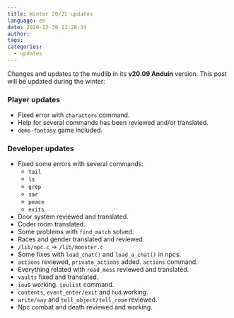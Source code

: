 ```yaml
---
title: Winter 20/21 updates
language: en
date: 2020-12-30 11:28:34
author:
tags:
categories:
  - updates
---
```


Changes and updates to the mudlib in its **v20.09 Anduin** version. This post will be updated during the winter:

### Player updates

  * Fixed error with `characters` command.
  * Help for several commands has been reviewed and/or translated.
  * `demo-fantasy` game included.

### Developer updates

  * Fixed some errors with several commands: 
    * `tail`
    * `ls`
    * `grep`
    * `sar`
    * `peace`
    * `exits`
  * Door system reviewed and translated.
  * Coder room translated.
  * Some problems with `find_match` solved.
  * Races and gender translated and reviewed.
  * `/lib/npc.c` -> `/lib/monster.c`
  * Some fixes with `load_chat()` and `load_a_chat()` in npcs.
  * `actions` reviewed, `private_actions` added. `actions` command.
  * Everything related with `read_mess` reviewed and translated.
  * `vaults` fixed and translated.
  * `iou`s working. `ioulist` command.
  * `contents`, `event_enter/exit` and `hud` working.
  * `write/say` and `tell_object/tell_room` reviewed.
  * Npc combat and death reviewed and working.

